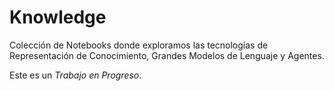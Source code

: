 # Knowledge

Colección de Notebooks donde exploramos las tecnologías de Representación de Conocimiento, Grandes Modelos de Lenguaje y Agentes. 

Este es un *Trabajo en Progreso*. 
